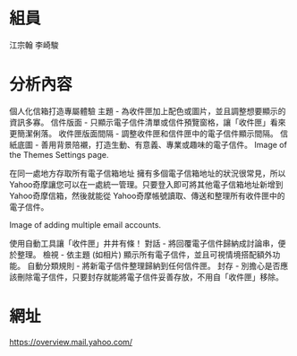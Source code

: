 # 組員
江宗翰
李崎駿
# 分析內容
個人化信箱打造專屬體驗
主題 - 為收件匣加上配色或圖片，並且調整想要顯示的資訊多寡。
信件版面 - 只顯示電子信件清單或信件預覽窗格，讓「收件匣」看來更簡潔俐落。
收件匣版面間隔 - 調整收件匣和信件匣中的電子信件顯示間隔。
信紙底圖 - 善用背景陪襯，打造生動、有意義、專業或趣味的電子信件。
Image of the Themes Settings page.

在同一處地方存取所有電子信箱地址
擁有多個電子信箱地址的狀況很常見，所以 Yahoo奇摩讓您可以在一處統一管理。只要登入即可將其他電子信箱地址新增到 Yahoo奇摩信箱，然後就能從 Yahoo奇摩帳號讀取、傳送和整理所有收件匣中的電子信件。

Image of adding multiple email accounts.

使用自動工具讓「收件匣」井井有條！
對話 - 將回覆電子信件歸納成討論串，便於整理。
檢視 - 依主題 (如相片) 顯示所有電子信件，並且可視情境搭配額外功能。
自動分類規則 - 將新電子信件整理歸納到任何信件匣。
封存 - 別擔心是否應該刪除電子信件，只要封存就能將電子信件妥善存放，不用自「收件匣」移除。
# 網址
https://overview.mail.yahoo.com/
